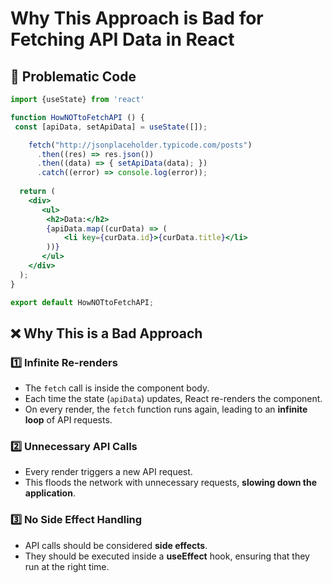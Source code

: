 # Why This Approach is Bad for Fetching API Data in React

## 🚨 Problematic Code
```jsx
import {useState} from 'react'

function HowNOTtoFetchAPI () {
 const [apiData, setApiData] = useState([]);

    fetch("http://jsonplaceholder.typicode.com/posts")
      .then((res) => res.json())
      .then((data) => { setApiData(data); })
      .catch((error) => console.log(error));
  
  return (
    <div>
       <ul>
        <h2>Data:</h2>
        {apiData.map((curData) => (
            <li key={curData.id}>{curData.title}</li>
        ))}
       </ul>
    </div>
  );
}

export default HowNOTtoFetchAPI;
```

## ❌ Why This is a Bad Approach
### 1️⃣ Infinite Re-renders
- The `fetch` call is inside the component body.
- Each time the state (`apiData`) updates, React re-renders the component.
- On every render, the `fetch` function runs again, leading to an **infinite loop** of API requests.

### 2️⃣ Unnecessary API Calls
- Every render triggers a new API request.
- This floods the network with unnecessary requests, **slowing down the application**.

### 3️⃣ No Side Effect Handling
- API calls should be considered **side effects**.
- They should be executed inside a **useEffect** hook, ensuring that they run at the right time.


